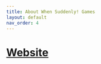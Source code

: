 ```yaml
---
title: About When Suddenly! Games
layout: default
nav_order: 4
---
```

# [Website](https://www.whensuddenly.games)
